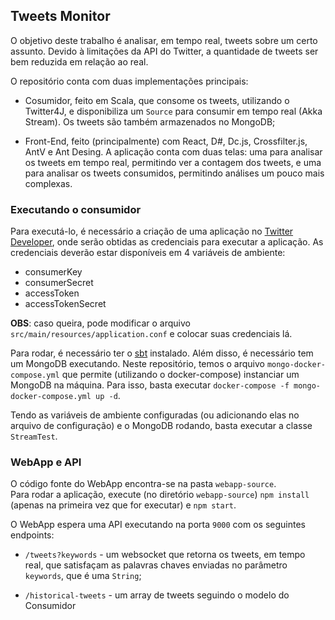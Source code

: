 ## Tweets Monitor

O objetivo deste trabalho é analisar, em tempo real, tweets sobre um certo assunto. Devido à limitações da API do Twitter, a quantidade de tweets ser bem reduzida em relação ao real.

O repositório conta com duas implementações principais:

* Cosumidor, feito em Scala, que consome os tweets, utilizando o Twitter4J, e disponibiliza um `Source` para consumir em tempo real (Akka Stream). Os tweets são também armazenados no MongoDB;

* Front-End, feito (principalmente) com React, D#, Dc.js, Crossfilter.js, AntV e Ant Desing. A aplicação conta com duas telas: uma para analisar os tweets em tempo real, permitindo ver a contagem dos tweets, e uma para analisar os tweets consumidos, permitindo análises um pouco mais complexas.

### Executando o consumidor

Para executá-lo, é necessário a criação de uma aplicação no [Twitter Developer](https://developer.twitter.com/en/apps), onde serão obtidas as credenciais para executar a aplicação. As credenciais deverão estar disponíveis em 4 variáveis de ambiente:
* consumerKey
* consumerSecret
* accessToken
* accessTokenSecret

**OBS**: caso queira, pode modificar o arquivo `src/main/resources/application.conf` e colocar suas credenciais lá.

Para rodar, é necessário ter o [sbt](https://www.scala-sbt.org/) instalado.  Além disso, é necessário tem um MongoDB executando. Neste repositório, temos o arquivo `mongo-docker-compose.yml` que permite (utilizando o docker-compose) instanciar um MongoDB na máquina. Para isso, basta executar `docker-compose -f mongo-docker-compose.yml up -d`.

Tendo as variáveis de ambiente configuradas (ou adicionando elas no arquivo de configuração) e o MongoDB rodando, basta executar a classe `StreamTest`.


### WebApp e API
O código fonte do WebApp encontra-se na pasta `webapp-source`.  
Para rodar a aplicação, execute (no diretório `webapp-source`) `npm install` (apenas na primeira vez que for executar) e `npm start`.

O WebApp espera uma API executando na porta `9000` com os seguintes endpoints:

* `/tweets?keywords` - um websocket que retorna os tweets, em tempo real, que satisfaçam as palavras chaves enviadas no parâmetro `keywords`, que é uma `String`;

* `/historical-tweets` - um array de tweets seguindo o modelo do Consumidor